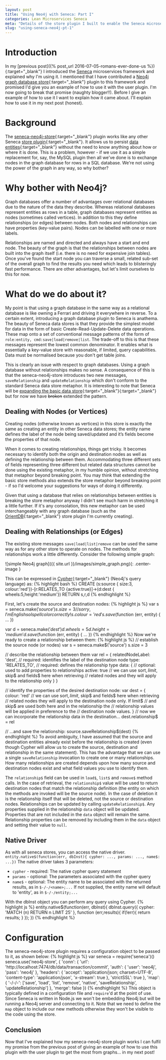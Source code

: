 ```yaml
---
layout: post
title: "Using Neo4j with Seneca: Part I"
categories: Lean Microservices Seneca
meta: "Details of the store plugin I built to enable the Seneca microservices framework to use Neo4j, the graph database, as a persistence engine."
slug: "using-seneca-neo4j-pt-1"
---
```

# Introduction
In my [previous post]({% post_url 2016-07-05-romans-ever-done-us %}){:target="_blank"} I introduced the [Seneca](http://senecajs.org/) microservices framework and explained why I'm using it. I mentioned that I have contributed a [Neo4j graph database store](https://github.com/DogFishProductions/seneca-neo4j-store){:target="_blank"} plugin to this framework and promised I'd give you an example of how to use it with the user plugin. I'm now going to break that promise (naughty blogger!!). Before I give an example of how to use it I want to explain how it came about. I'll explain how to use it in my next post (honest). 
# Background
The [seneca-neo4j-store](https://github.com/DogFishProductions/seneca-neo4j-store){:target="_blank"} plugin works like any other Seneca [store plugin](https://github.com/senecajs/seneca/blob/master/doc/data-store.md){:target="_blank"}. It allows us to persist [data entities](http://senecajs.org/tutorials/understanding-data-entities.html){:target="_blank"} without the need to know anything about how or where it is done. This is a problem, however - if we use it as a simple replacement for, say, the MySQL plugin then all we've done is to exchange nodes in the graph database for rows in a SQL database. We're not using the power of the graph in any way, so why bother? 
# Why bother with Neo4j?
Graph databases offer a number of advantages over relational databases due to the nature of the data they describe. Whereas relational databases represent entities as rows in a table, graph databases represent entities as nodes (sometimes called vertices). In addition to this they define relationships (or edges) between nodes. Both nodes and relationships can have properties (key-value pairs). Nodes can be labelled with one or more labels.

Relationships are named and directed and always have a start and end node. The beauty of the graph is that the relationships between nodes are built into the graph itself (i.e. there is no need for expensive join tables). Once you've found the start node you can traverse a small, related sub-set of the overall graph to find the results you need which leads to blisteringly fast performance. There are other advantages, but let's limit ourselves to this for now. 
# What do we do about it?
My point is that using a graph database in the same way as a relational database is like owning a Ferrari and driving it everywhere in reverse. To a certain extent, introducing a graph database plugin to Seneca is anathema. The beauty of Seneca data stores is that they provide the simplest model for data in the form of basic Create-Read-Update-Delete data operations. These map onto a set of conventional message patterns of the form of `role:entity, cmd:save|load|remove|list`. The trade-off to this is that these messages represent the lowest common denominator. It enables what is essentially a key-value store with reasonable, if limited, query capabilities. Data must be normalised because you don't get table joins.

This is clearly an issue with respect to graph databases. Using a graph database without relationships makes no sense. A consequence of this is that the seneca-neo4j-store introduces two new messages, `saveRelationship` and `updateRelationship` which don't conform to the standard Seneca data store metaphor. It is interesting to note that Seneca will be [expanding the basic data store](http://www.richardrodger.com/seneca-microservices-nodejs){:target="_blank"}{:target="_blank"} but for now we have ~~broken~~ extended the pattern. 
## Dealing with Nodes (or Vertices)
Creating nodes (otherwise known as vertices) in this store is exactly the same as creating an entity in other Seneca data stores; the entity name defines the label of the node being saved/updated and it’s fields become the properties of that node.

When it comes to creating relationships, things get tricky. It becomes necessary to identify both the origin and destination nodes as well as defining the relationship between them. Accommodating three different sets of fields representing three different but related data structures cannot be done using the existing metaphor, in my humble opinion, without stretching that metaphor beyond breaking point. You may think that extending the basic store methods also extends the store metaphor beyond breaking point - if so I'd welcome your suggestions for ways of doing it differently.

Given that using a database that relies on relationships between entities is breaking the store metaphor anyway I didn't see much harm in stretching it a little further. If it's any consolation, this new metaphor can be used interchangeably with any graph database (such as the [OrientDB](http://orientdb.com/){:target="_blank"} store plugin I'm currently creating). 
## Dealing with Relationships (or Edges)
The existing store messages `save|load|list|remove` can be used the same way as for any other store to operate on nodes. The methods for relationships work a little differently. Consider the following simple graph:

![simple Neo4j graph]({{ site.url }}/images/simple_graph.png){: .center-image }

This can be expressed in [Cypher](https://neo4j.com/docs/developer-manual/current/#cypher-query-lang){:target="_blank"} (Neo4j's query language) as:
{% highlight bash %}
  CREATE (s:source { size:3, colour:'red'})-[r:RELATES_TO {active:true}]->(d:dest { wheels:5,height:'medium'}) RETURN s,r,d
{% endhighlight %}

First, let's create the source and destination nodes: 
{% highlight js %}
  var s = seneca.make$('source')
  s.size = 3
  // sorry, I'm English so I spell color correctly!
  s.colour = 'red'
  s.save$(function (err, entity) { ... })
  
  var d = seneca.make$('dest')
  d.wheels = 5
  d.height = 'medium'
  d.save$(function (err, entity) { ... })
{% endhighlight %}
Now we're ready to create a relationship between them: 
{% highlight js %}
  // establish the source node (or nodes)
  var s = seneca.make$('source')
  s.size = 3
  
  // describe the relationship between them
  var rel = {
    relatedNodeLabel: 'dest', // required: identifies the label of the destination node
    type: 'RELATES_TO',       // required: defines the relationship type
    data: {                   // optional: used to add properties to relationships
      active: true
      // we can use sort$, limit$, skip$ and fields$ here when retrieving
      // related nodes and they will apply to the relationship only
    }
  }
  
  // identify the properties of the desired destination node:
  var dest = {
    colour: 'red'
    // we can use sort$, limit$, skip$ and fields$ here when retrieving
    // related nodes they will apply to the destination node only. If limit$
    // and skip$ are used both here and in the relationship the
    // relationship values will be applied in preference to the
    // destination node values.
  }
  // now we can incorporate the relationship data in the destination...
  dest.relationship$ = rel
  
  // ...and save the relationship:
  source.saveRelationship$(dest)
{% endhighlight %}
To avoid ambiguity, I have assumed that the source and destination entities already exist before the relationship is created (even though Cypher will allow us to create the source, destination and relationship in the same statement). This has the advantage that we can use a single `saveRelationship` invocation to create one or many relationships. How many relationships are created depends upon how many source and destination nodes exist and what field values you use to identify them.

The `relationship$` field can be used in `load$`, `list$` and `remove$` method calls. In the case of retrieval, the `relationship$` value will be used to return destination nodes that match the relationship definition (the entity on which the methods are invoked will be the source node). In the case of deletion it is the relationship itself that will be deleted, not the source or destination nodes. Relationships can be updated by calling `updateRelationship$`. Any properties supplied in the relationship `data` object will be updated. Properties that are not included in the `data` object will remain the same. Relationship properties can be removed by including them in the `data` object and setting their value to `null`. 
## Native Driver
As with all seneca stores, you can access the native driver. 
`entity.native$(function(err, dbInst){ cypher: ..., params: ..., name$: ...})`
The native driver takes 3 parameters: 
 - `cypher` - required: The native cypher query statement
 - `params` - optional: The parameters associated with the cypher query
 - `name$` - optional: The entity name to be associated with the returned results, as in `$-/-/<name>;...` If not supplied, the entity name will default to 'entity', as in `$-/-/entity;...`

With the dbInst object you can perform any query using Cypher. 
{% highlight js %}
  entity.native$(function(err, dbInst){
    dbInst.query({ cypher: 'MATCH (n) RETURN n LIMIT 25' }, function (err,results){
      if(!err){
        return results;
      }
    });
  })
{% endhighlight %}   

# Configuration
The seneca-neo4j-store plugin requires a configuration object to be passed to it, as shown below: 
{% highlight js %}
  var seneca = require('seneca')()
  seneca.use('neo4j-store', {
    'conn': {
      'url': 'http://localhost:7474/db/data/transaction/commit',
      'auth': {
      'user': 'neo4j',
      'pass': 'neo4j'
    },
    'headers': {
      'accept': 'application/json; charset=UTF-8',
      'content-type': 'application/json',
      'x-stream': true
    },
    'strictSSL': true
  },
  'map': { '-/-/-': ['save', 'load', 'list', 'remove', 'native', 'saveRelationship', 'updateRelationship'] }, 
  'merge': false }) 
{% endhighlight %}
This object is typically defined in a configuration file and `require`'d at the point of use. Since Seneca is written in Node.js we won't be embedding Neo4j but will be running a Neo4j server and connecting to it. Note that we need to define the `map` object to include our new methods otherwise they won't be visible to the code using the store. 
## Conclusion
Now that I've explained how my seneca-neo4j-store plugin works I can fulfil my promise from the previous post of giving an example of how to use this plugin with the user plugin to get the most from graphs... in my next post!